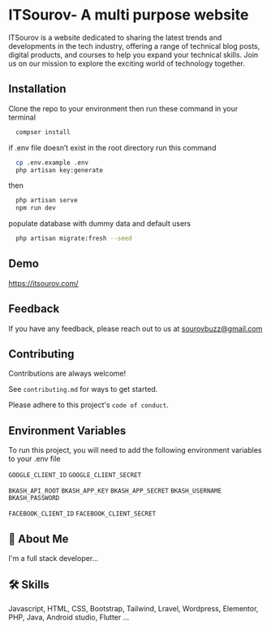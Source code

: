 
# ITSourov- A multi purpose website

ITSourov is a website dedicated to sharing the latest trends and developments in the tech industry, offering a range of technical blog posts, digital products, and courses to help you expand your technical skills. Join us on our mission to explore the exciting world of technology together.



## Installation

Clone the repo to your environment then run these command in your terminal

```bash
  compser install
```
if .env file doesn’t exist in the root directory run this command
```bash
  cp .env.example .env
  php artisan key:generate
```
then 
```bash
  php artisan serve
  npm run dev
```
populate database with dummy data and default users
```bash
  php artisan migrate:fresh --seed
```
    
## Demo

https://itsourov.com/


## Feedback

If you have any feedback, please reach out to us at sourovbuzz@gmail.com


## Contributing

Contributions are always welcome!

See `contributing.md` for ways to get started.

Please adhere to this project's `code of conduct`.


## Environment Variables

To run this project, you will need to add the following environment variables to your .env file

`GOOGLE_CLIENT_ID`
`GOOGLE_CLIENT_SECRET`

`BKASH_API_ROOT`
`BKASH_APP_KEY`
`BKASH_APP_SECRET`
`BKASH_USERNAME`
`BKASH_PASSWORD`

`FACEBOOK_CLIENT_ID`
`FACEBOOK_CLIENT_SECRET`


## 🚀 About Me
I'm a full stack developer...


## 🛠 Skills
Javascript, HTML, CSS, Bootstrap, Tailwind, Lravel, Wordpress, Elementor, PHP, Java, Android studio, Flutter ...

